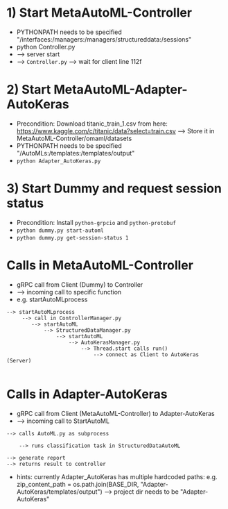 # 1) Start MetaAutoML-Controller
* PYTHONPATH needs to be specified "/interfaces:/managers:/managers/structureddata:/sessions"
* python Controller.py
* --> server start 
* --> `Controller.py` --> wait for client line 112f
# 2) Start MetaAutoML-Adapter-AutoKeras
* Precondition: Download titanic_train_1.csv from here: https://www.kaggle.com/c/titanic/data?select=train.csv --> Store it in MetaAutoML-Controller/omaml/datasets
* PYTHONPATH needs to be specified "/AutoMLs:/templates:/templates/output"
* `python Adapter_AutoKeras.py`
# 3) Start Dummy and request session status
* Precondition: Install `python-grpcio` and `python-protobuf`
* `python dummy.py start-automl`
* `python dummy.py get-session-status 1`
# Calls in MetaAutoML-Controller 
* gRPC call from Client (Dummy) to Controller
* --> incoming call to specific function
* e.g. startAutoMLprocess

```
--> startAutoMLprocess
     --> call in ControllerManager.py
        --> startAutoML 
            --> StructuredDataManager.py
                --> startAutoML
                    --> AutoKerasManager.py
                        --> Thread.start calls run() 
                            --> connect as Client to AutoKeras (Server)
                           
```

# Calls in Adapter-AutoKeras
* gRPC call from Client (MetaAutoML-Controller) to Adapter-AutoKeras
* --> incoming call to StartAutoML

```
--> calls AutoML.py as subprocess

    --> runs classification task in StructuredDataAutoML

--> generate report
--> returns result to controller
```

* hints: currently Adapter_AutoKeras has multiple hardcoded paths: e.g. zip_content_path = os.path.join(BASE_DIR, "Adapter-AutoKeras/templates/output") --> project dir needs to be "Adapter-AutoKeras"
